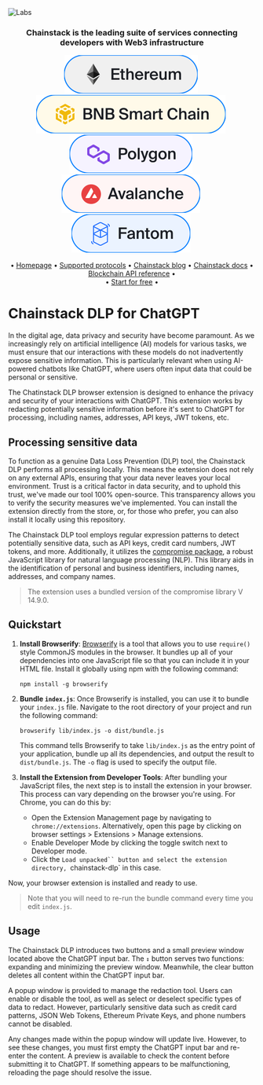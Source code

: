 <img width="1200" alt="Labs" src="https://user-images.githubusercontent.com/99700157/213291931-5a822628-5b8a-4768-980d-65f324985d32.png">

<p>
 <h3 align="center">Chainstack is the leading suite of services connecting developers with Web3 infrastructure</h3>
</p>

<p align="center">
  <a target="_blank" href="https://chainstack.com/build-better-with-ethereum/"><img src="https://github.com/soos3d/blockchain-badges/blob/main/protocols_badges/Ethereum.svg" /></a>&nbsp;  
  <a target="_blank" href="https://chainstack.com/build-better-with-bnb-smart-chain/"><img src="https://github.com/soos3d/blockchain-badges/blob/main/protocols_badges/BNB.svg" /></a>&nbsp;
  <a target="_blank" href="https://chainstack.com/build-better-with-polygon/"><img src="https://github.com/soos3d/blockchain-badges/blob/main/protocols_badges/Polygon.svg" /></a>&nbsp;
  <a target="_blank" href="https://chainstack.com/build-better-with-avalanche/"><img src="https://github.com/soos3d/blockchain-badges/blob/main/protocols_badges/Avalanche.svg" /></a>&nbsp;
  <a target="_blank" href="https://chainstack.com/build-better-with-fantom/"><img src="https://github.com/soos3d/blockchain-badges/blob/main/protocols_badges/Fantom.svg" /></a>&nbsp;
</p>

<p align="center">
  • <a target="_blank" href="https://chainstack.com/">Homepage</a> •
  <a target="_blank" href="https://chainstack.com/protocols/">Supported protocols</a> •
  <a target="_blank" href="https://chainstack.com/blog/">Chainstack blog</a> •
  <a target="_blank" href="https://docs.chainstack.com/quickstart/">Chainstack docs</a> •
  <a target="_blank" href="https://docs.chainstack.com/quickstart/">Blockchain API reference</a> • <br> 
  • <a target="_blank" href="https://console.chainstack.com/user/account/create">Start for free</a> •
</p>

# Chainstack DLP for ChatGPT

In the digital age, data privacy and security have become paramount. As we increasingly rely on artificial intelligence (AI) models for various tasks, we must ensure that our interactions with these models do not inadvertently expose sensitive information. This is particularly relevant when using AI-powered chatbots like ChatGPT, where users often input data that could be personal or sensitive.

The Chatinstack DLP browser extension is designed to enhance the privacy and security of your interactions with ChatGPT. This extension works by redacting potentially sensitive information before it's sent to ChatGPT for processing, including names, addresses, API keys, JWT tokens, etc.

## Processing sensitive data

To function as a genuine Data Loss Prevention (DLP) tool, the Chainstack DLP performs all processing locally. This means the extension does not rely on any external APIs, ensuring that your data never leaves your local environment. Trust is a critical factor in data security, and to uphold this trust, we've made our tool 100% open-source. This transparency allows you to verify the security measures we've implemented. You can install the extension directly from the store, or, for those who prefer, you can also install it locally using this repository.

The Chainstack DLP tool employs regular expression patterns to detect potentially sensitive data, such as API keys, credit card numbers, JWT tokens, and more. Additionally, it utilizes the [compromise package](https://github.com/spencermountain/compromise), a robust JavaScript library for natural language processing (NLP). This library aids in the identification of personal and business identifiers, including names, addresses, and company names.

> The extension uses a bundled version of the compromise library V 14.9.0.

## Quickstart

1. **Install Browserify**: [Browserify](https://browserify.org/) is a tool that allows you to use `require()` style CommonJS modules in the browser. It bundles up all of your dependencies into one JavaScript file so that you can include it in your HTML file. Install it globally using npm with the following command:

   ```
   npm install -g browserify
   ```

2. **Bundle `index.js`**: Once Browserify is installed, you can use it to bundle your `index.js` file. Navigate to the root directory of your project and run the following command:

   ```
   browserify lib/index.js -o dist/bundle.js
   ```

   This command tells Browserify to take `lib/index.js` as the entry point of your application, bundle up all its dependencies, and output the result to `dist/bundle.js`. The `-o` flag is used to specify the output file.

3. **Install the Extension from Developer Tools**: After bundling your JavaScript files, the next step is to install the extension in your browser. This process can vary depending on the browser you're using. For Chrome, you can do this by:

   - Open the Extension Management page by navigating to `chrome://extensions`. Alternatively, open this page by clicking on browser settings > Extensions > Manage extensions.
   - Enable Developer Mode by clicking the toggle switch next to Developer mode.
   - Click the ` Load unpacked`` button and select the extension directory,  `chainstack-dlp` in this case.

Now, your browser extension is installed and ready to use.

> Note that you will need to re-run the bundle command every time you edit `index.js`.

## Usage

The Chainstack DLP introduces two buttons and a small preview window located above the ChatGPT input bar. The `↕` button serves two functions: expanding and minimizing the preview window. Meanwhile, the clear button deletes all content within the ChatGPT input bar.

A popup window is provided to manage the redaction tool. Users can enable or disable the tool, as well as select or deselect specific types of data to redact. However, particularly sensitive data such as credit card patterns, JSON Web Tokens, Ethereum Private Keys, and phone numbers cannot be disabled.

Any changes made within the popup window will update live. However, to see these changes, you must first empty the ChatGPT input bar and re-enter the content. A preview is available to check the content before submitting it to ChatGPT. If something appears to be malfunctioning, reloading the page should resolve the issue.
